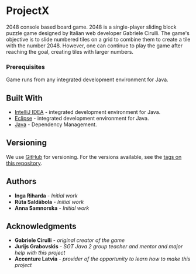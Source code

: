 # ProjectX
2048 console based board game.
2048 is a single-player sliding block puzzle game designed by Italian web developer Gabriele Cirulli. The game's objective is to slide numbered tiles on a grid to combine them to create a tile with the number 2048. However, one can continue to play the game after reaching the goal, creating tiles with larger numbers.

### Prerequisites

Game runs from any integrated development environment  for Java.

## Built With

* [IntelliJ IDEA](https://www.jetbrains.com/idea/documentation/) -  integrated development environment  for Java.
* [Eclipse](https://www.eclipse.org/downloads/packages/release/kepler/sr1/eclipse-ide-java-developers) -  integrated development environment  for Java.
* [Java](https://java.com/en/download/faq/develop.xml) - Dependency Management.

## Versioning

We use [GitHub](https://github.com/) for versioning. For the versions available, see the [tags on this repository](https://github.com/AnnaSam48/ProjectX). 

## Authors

* **Inga Riharda** - *Initial work*
* **Rūta Saldābola** - *Initial work*
* **Anna Samnorska** - *Initial work*

## Acknowledgments

* **Gabriele Cirulli** - *original creator of the game*
* **Jurijs Grabovskis** - *SGT Java 2 group teacher and mentor and major help with this project*
* **Accenture Latvia** - *provider of the opportunity to learn how to make this project*
